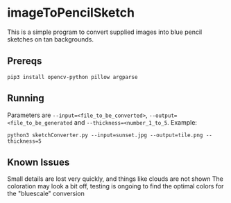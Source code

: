 # imageToPencilSketch
This is a simple program to convert supplied images into blue pencil sketches on tan backgrounds. 

## Prereqs

```
pip3 install opencv-python pillow argparse
```

## Running

Parameters are `--input=<file_to_be_converted>`, `--output=<file_to_be_generated` and `--thickness=<number_1_to_5`.
Example:

```
python3 sketchConverter.py --input=sunset.jpg --output=tile.png --thickness=5
```

## Known Issues
Small details are lost very quickly, and things like clouds are not shown
The coloration may look a bit off, testing is ongoing to find the optimal colors for the "bluescale" conversion

